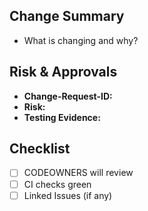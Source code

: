 ## Change Summary
- What is changing and why?

## Risk & Approvals
- **Change-Request-ID:** <!-- e.g., CAB-1234 -->
- **Risk:** <!-- Low | Medium | High -->
- **Testing Evidence:** <!-- link logs/screenshots -->

## Checklist
- [ ] CODEOWNERS will review
- [ ] CI checks green
- [ ] Linked Issues (if any)
